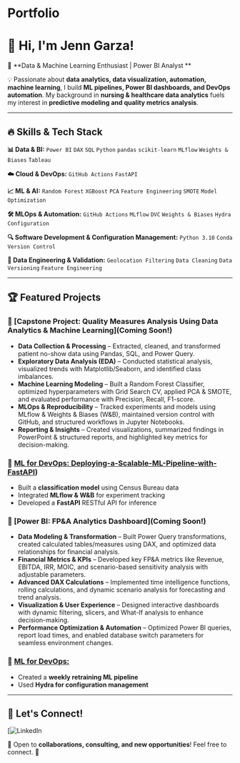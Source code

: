 # Portfolio
# 👋 Hi, I'm Jenn Garza!

🚀 **Data & Machine Learning Enthusiast | Power BI Analyst **

💡 Passionate about **data analytics, data visualization, automation, machine learning**, I build **ML pipelines, Power BI dashboards, and DevOps automation**. My background in **nursing & healthcare data analytics** fuels my interest in **predictive modeling and quality metrics analysis**.

---

## 🔥 **Skills & Tech Stack**

**📊 Data & BI:** `Power BI` `DAX` `SQL` `Python` `pandas` `scikit-learn` `MLflow` `Weights & Biases` `Tableau`

**☁️ Cloud & DevOps:** `GitHub Actions` `FastAPI`

**📈 ML & AI:** `Random Forest` `XGBoost` `PCA` `Feature Engineering` `SMOTE` `Model Optimization`

**🛠️ MLOps & Automation:** `GitHub Actions` `MLflow` `DVC` `Weights & Biases` `Hydra Configuration`

**🔍 Software Development & Configuration Management:** `Python 3.10` `Conda` `Version Control`

**📂 Data Engineering & Validation:** `Geolocation Filtering` `Data Cleaning` `Data Versioning` `Feature Engineering`

---

## 🏆 **Featured Projects**

### 🔹 [Capstone Project: Quality Measures Analysis Using Data Analytics & Machine Learning](Coming Soon!)
- **Data Collection & Processing** – Extracted, cleaned, and transformed patient no-show data using Pandas, SQL, and Power Query.
- **Exploratory Data Analysis (EDA)** – Conducted statistical analysis, visualized trends with Matplotlib/Seaborn, and identified class imbalances.
- **Machine Learning Modeling** – Built a Random Forest Classifier, optimized hyperparameters with Grid Search CV, applied PCA & SMOTE, and evaluated performance with Precision, Recall, F1-score.
- **MLOps & Reproducibility** – Tracked experiments and models using MLflow & Weights & Biases (W&B), maintained version control with GitHub, and structured workflows in Jupyter Notebooks.
- **Reporting & Insights** – Created visualizations, summarized findings in PowerPoint & structured reports, and highlighted key metrics for decision-making.

### 🔹 [ML for DevOps: Deploying-a-Scalable-ML-Pipeline-with-FastAPI](https://github.com/garzanc24/Deploying-a-Scalable-ML-Pipeline-with-FastAPI))
- Built a **classification model** using Census Bureau data
- Integrated **MLflow & W&B** for experiment tracking
- Developed a **FastAPI** RESTful API for inference

### 🔹 [Power BI: FP&A Analytics Dashboard](Coming Soon!)
- **Data Modeling & Transformation** – Built Power Query transformations, created calculated tables/measures using DAX, and optimized data relationships for financial analysis.
- **Financial Metrics & KPIs** – Developed key FP&A metrics like Revenue, EBITDA, IRR, MOIC, and scenario-based sensitivity analysis with adjustable parameters.
- **Advanced DAX Calculations** – Implemented time intelligence functions, rolling calculations, and dynamic scenario analysis for forecasting and trend analysis.
- **Visualization & User Experience** – Designed interactive dashboards with dynamic filtering, slicers, and What-If analysis to enhance decision-making.
- **Performance Optimization & Automation** – Optimized Power BI queries, report load times, and enabled database switch parameters for seamless environment changes.

### 🔹 [ML for DevOps: ](https://github.com/garzanc24/Project-Build-an-ML-Pipeline-Starter)
- Created a **weekly retraining ML pipeline**
- Used **Hydra for configuration management**

---

## 🚀 **Let's Connect!**

[![LinkedIn](https://www.linkedin.com/in/jennifer-g-239954191/)


💬 Open to **collaborations, consulting, and new opportunities**! Feel free to connect. 🚀
